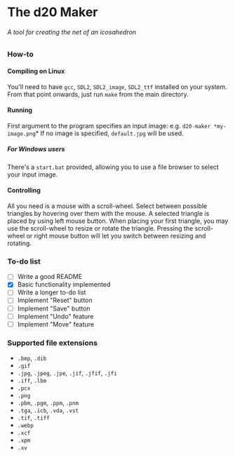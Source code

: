 # The d20 Maker
###### A tool for creating the net of an icosahedron

### How-to
#### Compiling on Linux
You'll need to have `gcc`, `SDL2`, `SDL2_image`, `SDL2_ttf` installed on your system.
From that point onwards, just run `make` from the main directory.
#### Running
First argument to the program specifies an input image:
e.g. `d20-maker *my-image.png`*
If no image is specified, `default.jpg` will be used.
##### For Windows users
There's a `start.bat` provided, allowing you to use a file browser to select your input image.
#### Controlling
All you need is a mouse with a scroll-wheel.
Select between possible triangles by hovering over them with the mouse.
A selected triangle is placed by using left mouse button.
When placing your first triangle, you may use the scroll-wheel to resize or rotate the triangle. Pressing the scroll-wheel or right mouse button will let you switch between resizing and rotating.


### To-do list
 - [ ] Write a good README
 - [x] Basic functionality implemented
 - [ ] Write a longer to-do list
 - [ ] Implement "Reset" button
 - [ ] Implement "Save" button
 - [ ] Implement "Undo" feature
 - [ ] Implement "Move" feature

### Supported file extensions
 + `.bmp`, `.dib`
 + `.gif`
 + `.jpg`, `.jpeg`, `.jpe`, `.jif`, `.jfif`, `.jfi`
 + `.iff`, `.lbm`
 + `.pcx`
 + `.png`
 + `.pbm`, `.pgm`, `.ppm`, `.pnm`
 + `.tga`, `.icb`, `.vda`, `.vst`
 + `.tif`, `.tiff`
 + `.webp`
 + `.xcf`
 + `.xpm`
 + `.xv`
